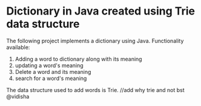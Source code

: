 # Dictionary in Java created using Trie data structure
The following project implements a dictionary using Java.
Functionality available:
1. Adding a word to dictionary along with its meaning
2. updating a word's meaning
3. Delete a word and its meaning
4. search for a word's meaning


The data structure used to add words is Trie.
//add why trie and not bst @vidisha

